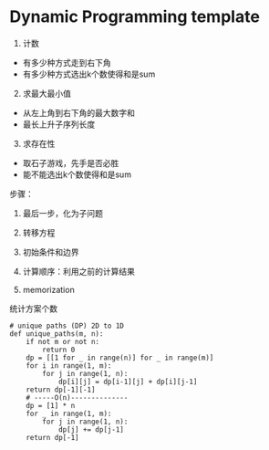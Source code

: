 # Dynamic Programming template

1.  计数

* 有多少种方式走到右下角
* 有多少种方式选出k个数使得和是sum

2. 求最大最小值

* 从左上角到右下角的最大数字和
* 最长上升子序列长度

3. 求存在性

* 取石子游戏，先手是否必胜
* 能不能选出k个数使得和是sum

步骤：

1. 最后一步，化为子问题

2. 转移方程

3. 初始条件和边界

4. 计算顺序：利用之前的计算结果

1. memorization

统计方案个数

```text
# unique paths (DP) 2D to 1D
def unique_paths(m, n):
	if not m or not n:
		return 0
	dp = [[1 for _ in range(n)] for _ in range(m)]
	for i in range(1, m):
		for j in range(1, n):
			dp[i][j] = dp[i-1][j] + dp[i][j-1]
	return dp[-1][-1]
	# -----O(n)--------------
	dp = [1] * n
	for _ in range(1, m):
		for j in range(1, n):
			dp[j] += dp[j-1] 
	return dp[-1]
```



